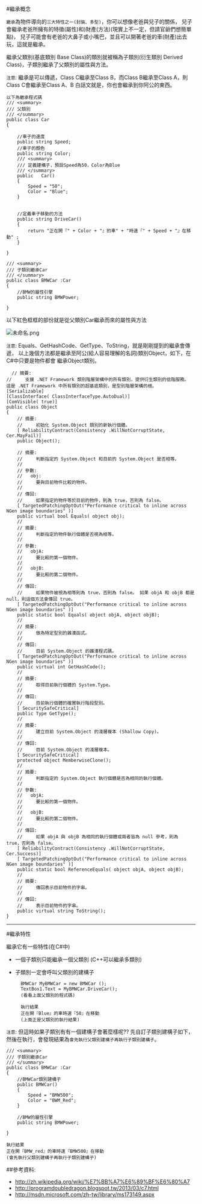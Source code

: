 
#繼承概念

`繼承`為物件導向的`三大特性之一(封裝、多型)`，你可以想像老爸與兒子的關係，
兒子會繼承老爸所擁有的特徵(屬性)和)財產(方法)(現實上不一定，但請官爺們想簡單點)，
兒子可能會有老爸的大鼻子或小嘴巴，並且可以開著老爸的車(財產)出去玩，這就是繼承。


繼承父類別(基底類別 Base Class)的類別就被稱為子類別(衍生類別 Derived Class)，子類別繼承了父類別的屬性與方法。

`注意`:
繼承是可以傳遞，Class C繼承至Class B，而Class B繼承至Class A，則Class C會繼承至Class A、B
白話文就是，你也會繼承到你阿公的東西。

	以下為繼承程式碼
  	/// <summary>
    /// 父類別
    /// </summary>
    public class Car
    {

        //車子的速度
        public string Speed;
        //車子的顏色
        public string Color;  
        /// <summary>
        /// 定義建構子，預設Speed為50，Color為Blue
        /// </summary>
        public   Car()
        {
            Speed = "50";
            Color = "Blue";
        }


        //定義車子移動的方法
        public string DriveCar()
        {
            return "正在開『" + Color + "』的車" + "時速『" + Speed + "』在移動" ;
        }

    }

    /// <summary>
    /// 子類別繼承Car
    /// </summary>
    public class BMWCar :Car
    {
        //BMW的屬性引擎
        public string BMWPower;

    }

以下紅色框框的部份就是從父類別Car繼承而來的屬性與方法

![未命名.png](http://user-image.logdown.io/user/13878/blog/13097/post/291243/iCWBf6ATp6ixAC0PdCMT_%E6%9C%AA%E5%91%BD%E5%90%8D.png)


`注意`:
Equals、GetHashCode、GetType、ToString，就是剛剛提到的繼承會傳遞，
以上幾個方法都是繼承至阿公(給人容易理解的名詞)類別Object，如下，在C#中只要是物件都會
繼承Object類別。

	  // 摘要:
    //     支援 .NET Framework 類別階層架構中的所有類別，提供衍生類別的低階服務。 這是 .NET Framework 中所有類別的超基底類別，是型別階層架構的根。
    [Serializable]
    [ClassInterface( ClassInterfaceType.AutoDual)]
    [ComVisible( true)]
    public class Object
    {
        // 摘要:
        //     初始化 System.Object 類別的新執行個體。
        [ ReliabilityContract(Consistency .WillNotCorruptState, Cer.MayFail)]
        public Object();

        // 摘要:
        //     判斷指定的 System.Object 和目前的 System.Object 是否相等。
        //
        // 參數:
        //   obj:
        //     要與目前物件比較的物件。
        //
        // 傳回:
        //     如果指定的物件等於目前的物件，則為 true，否則為 false。
        [ TargetedPatchingOptOut("Performance critical to inline across NGen image boundaries" )]
        public virtual bool Equals( object obj);
        //
        // 摘要:
        //     判斷指定的物件執行個體是否視為相等。
        //
        // 參數:
        //   objA:
        //     要比較的第一個物件。
        //
        //   objB:
        //     要比較的第二個物件。
        //
        // 傳回:
        //     如果物件被視為相等則為 true，否則為 false。 如果 objA 和 objB 都是 null，則這個方法會傳回 true。
        [ TargetedPatchingOptOut("Performance critical to inline across NGen image boundaries" )]
        public static bool Equals( object objA, object objB);
        //
        // 摘要:
        //     做為特定型別的雜湊函式。
        //
        // 傳回:
        //     目前 System.Object 的雜湊程式碼。
        [ TargetedPatchingOptOut("Performance critical to inline across NGen image boundaries" )]
        public virtual int GetHashCode();
        //
        // 摘要:
        //     取得目前執行個體的 System.Type。
        //
        // 傳回:
        //     目前執行個體的確實執行階段型別。
        [ SecuritySafeCritical]
        public Type GetType();
        //
        // 摘要:
        //     建立目前 System.Object 的淺層複本 (Shallow Copy)。
        //
        // 傳回:
        //     目前 System.Object 的淺層複本。
        [ SecuritySafeCritical]
        protected object MemberwiseClone();
        //
        // 摘要:
        //     判斷指定的 System.Object 執行個體是否為相同的執行個體。
        //
        // 參數:
        //   objA:
        //     要比較的第一個物件。
        //
        //   objB:
        //     要比較的第二個物件。
        //
        // 傳回:
        //     如果 objA 與 objB 為相同的執行個體或兩者皆為 null 參考，則為 true，否則為 false。
        [ ReliabilityContract(Consistency .WillNotCorruptState, Cer.Success)]
        [ TargetedPatchingOptOut("Performance critical to inline across NGen image boundaries" )]
        public static bool ReferenceEquals( object objA, object objB);
        //
        // 摘要:
        //     傳回表示目前物件的字串。
        //
        // 傳回:
        //     表示目前物件的字串。
        public virtual string ToString();
    }


---

#繼承特性    

繼承它有一些特性(在C#中)

* 一個子類別只能繼承一個父類別 (C++可以繼承多類別)
* 子類別一定會呼叫父類別的建構子

		BMWCar MyBMWCar = new BMWCar ();
		TextBox1.Text = MyBMWCar.DriveCar();
		(看看上面父類別的程式碼)
		
		執行結果
		正在開『Blue』的車時速『50』在移動
		(上面正是父類別的執行結果)




`注意`:
但這時如果子類別有有一個建構子會著麼樣呢??
先自訂子類別建構子如下，然後在執行，會發現結果為`會先執行父類別建構子再執行子類別建構子`。


	
 	/// <summary>
    /// 子類別繼承Car
    /// </summary>
    public class BMWCar :Car
    {
        //BMWCar類別建構子
        public BMWCar()
        {
            Speed = "BMW500";
            Color = "BWM_Red";
        }

        //BMW的屬性引擎
        public string BMWPower;

    }
    
    執行結果
    正在開『BMW_red』的車時速『BMW500』在移動
    (會先執行父類別建構子再執行子類別建構子)



##參考資料:
* http://zh.wikipedia.org/wiki/%E7%BB%A7%E6%89%BF%E6%80%A7
* http://programdoubledragon.blogspot.tw/2013/03/c7.html
* http://msdn.microsoft.com/zh-tw/library/ms173149.aspx
